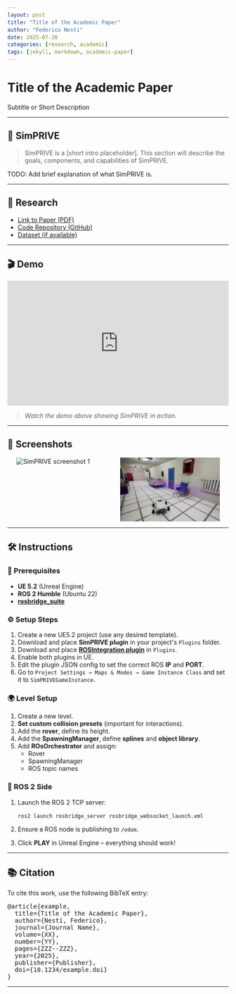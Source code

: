 ```yaml
---
layout: post
title: "Title of the Academic Paper"
author: "Federico Nesti"
date: 2025-07-30
categories: [research, academic]
tags: [jekyll, markdown, academic-paper]
---
```


<div class="text-center">
  <h1>Title of the Academic Paper</h1>
  <p class="lead">Subtitle or Short Description</p>
</div>

---

## 🧪 SimPRIVE

> SimPRIVE is a [short intro placeholder]. This section will describe the goals, components, and capabilities of SimPRIVE.

TODO: Add brief explanation of what SimPRIVE is.

---

## 📄 Research

- [Link to Paper (PDF)](your-link-here)
- [Code Repository (GitHub)](your-link-here)
- [Dataset (if available)](your-link-here)

---

## 🎬 Demo

<div class="video-container">
  <iframe width="560" height="315" src="https://www.youtube.com/embed/your_video_id" frameborder="0" allowfullscreen></iframe>
</div>

> _Watch the demo above showing SimPRIVE in action._

---

## 📸 Screenshots

<div class="gallery">
  <img src="/docs/images/image008.png" alt="SimPRIVE screenshot 1" width="45%">
  <img src="/docs/images/hosp_1.png" alt="SimPRIVE screenshot 2" width="45%">
</div>

---

## 🛠️ Instructions

### 🔧 Prerequisites

- **UE 5.2** (Unreal Engine)
- **ROS 2 Humble** (Ubuntu 22)
- **[rosbridge_suite](https://github.com/tsender/rosbridge_suite/tree/ros2)**

### ⚙️ Setup Steps

1. Create a new UE5.2 project (use any desired template).
2. Download and place **SimPRIVE plugin** in your project's `Plugins` folder.
3. Download and place **[ROSIntegration plugin](https://github.com/code-iai/ROSIntegration)** in `Plugins`.
4. Enable both plugins in UE.
5. Edit the plugin JSON config to set the correct ROS **IP** and **PORT**.
6. Go to `Project Settings → Maps & Modes → Game Instance Class` and set it to `SimPRIVEGameInstance`.

### 🌍 Level Setup

1. Create a new level.
2. **Set custom collision presets** (important for interactions).
3. Add the **rover**, define its height.
4. Add the **SpawningManager**, define **splines** and **object library**.
5. Add **ROsOrchestrator** and assign:
   - Rover
   - SpawningManager
   - ROS topic names

### 🔄 ROS 2 Side

1. Launch the ROS 2 TCP server:

    ```bash
    ros2 launch rosbridge_server rosbridge_websocket_launch.xml
    ```

2. Ensure a ROS node is publishing to `/odom`.
3. Click **PLAY** in Unreal Engine – everything should work!

---

## 📚 Citation

To cite this work, use the following BibTeX entry:

<pre>
@article{example,
  title={Title of the Academic Paper},
  author={Nesti, Federico},
  journal={Journal Name},
  volume={XX},
  number={YY},
  pages={ZZZ--ZZZ},
  year={2025},
  publisher={Publisher},
  doi={10.1234/example.doi}
}
</pre>

---

<style>
.video-container {
  position: relative;
  padding-bottom: 56.25%;
  height: 0;
  overflow: hidden;
  max-width: 100%;
}
.video-container iframe, .video-container object, .video-container embed {
  position: absolute;
  top: 0;
  left: 0;
  width: 100%;
  height: 100%;
}
.gallery {
  display: flex;
  flex-wrap: wrap;
  gap: 10px;
  justify-content: center;
}
</style>
